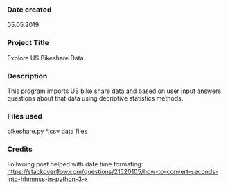 ### Date created
05.05.2019

### Project Title
Explore US Bikeshare Data

### Description
This program imports US bike share data and based on  user input answers questions about that data using decriptive statistics methods.

### Files used
bikeshare.py
*.csv data files

### Credits
Follwoing post helped with date time formating:
https://stackoverflow.com/questions/21520105/how-to-convert-seconds-into-hhmmss-in-python-3-x
